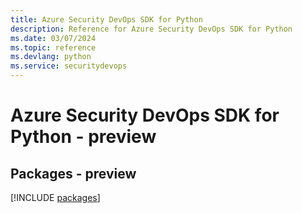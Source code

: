 ```yaml
---
title: Azure Security DevOps SDK for Python
description: Reference for Azure Security DevOps SDK for Python
ms.date: 03/07/2024
ms.topic: reference
ms.devlang: python
ms.service: securitydevops
---
```

# Azure Security DevOps SDK for Python - preview
## Packages - preview
[!INCLUDE [packages](security-devops-index.md)]
